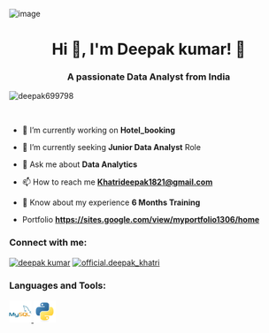 ![image](https://github.com/user-attachments/assets/7d47ab7c-e35e-455d-89d3-3b3866aebee4)
<h1 align="center">Hi 👋, I'm Deepak kumar! 👋</h1>
<h3 align="center">A passionate Data Analyst from India</h3>

<p align="left"> <img src="https://komarev.com/ghpvc/?username=deepak699798&label=Profile%20views&color=0e75b6&style=flat" alt="deepak699798" /> </p>

<p align="left"> <a href="https://twitter.com/" target="blank"><img src="https://img.shields.io/twitter/follow/?logo=twitter&style=for-the-badge" alt="" /></a> </p>

- 🔭 I’m currently working on **Hotel_booking**

- 🌱 I’m currently seeking **Junior Data Analyst** Role

- 💬 Ask me about **Data Analytics**

- 📫 How to reach me **Khatrideepak1821@gmail.com**

- 📄 Know about my experience **6 Months Training**

-  Portfolio **https://sites.google.com/view/myportfolio1306/home**
  
<h3 align="left">Connect with me:</h3>
<p align="left">
<a href="https://www.linkedin.com/in/deepak-kumar-234738264" target="blank"><img align="center" src="https://raw.githubusercontent.com/rahuldkjain/github-profile-readme-generator/master/src/images/icons/Social/linked-in-alt.svg" alt="deepak kumar" height="30" width="40" /></a>
<a href="https://instagram.com/official.deepak_khatri" target="blank"><img align="center" src="https://raw.githubusercontent.com/rahuldkjain/github-profile-readme-generator/master/src/images/icons/Social/instagram.svg" alt="official.deepak_khatri" height="30" width="40" /></a>
</p>
<h3 align="left">Languages and Tools:</h3>
<p align="left"> <a href="https://www.mysql.com/" target="_blank" rel="noreferrer"> <img src="https://raw.githubusercontent.com/devicons/devicon/master/icons/mysql/mysql-original-wordmark.svg" alt="mysql" width="40" height="40"/> </a> <a href="https://www.python.org" target="_blank" rel="noreferrer"> <img src="https://raw.githubusercontent.com/devicons/devicon/master/icons/python/python-original.svg" alt="python" width="40" height="40"/> </a> </p>

